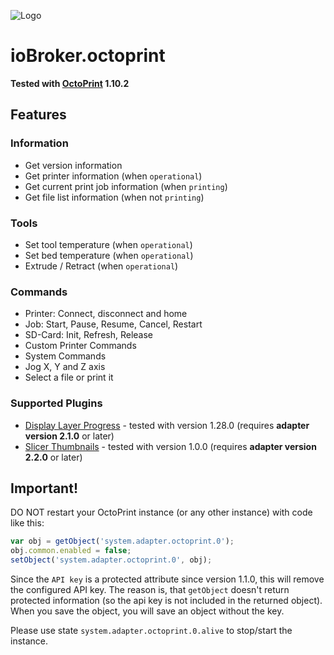 ![Logo](../../admin/octoprint.png)

# ioBroker.octoprint

**Tested with [OctoPrint](https://github.com/OctoPrint/OctoPrint/releases) 1.10.2**

## Features

### Information

- Get version information
- Get printer information (when ``operational``)
- Get current print job information (when ``printing``)
- Get file list information (when not ``printing``)

### Tools

- Set tool temperature (when ``operational``)
- Set bed temperature (when ``operational``)
- Extrude / Retract (when ``operational``)

### Commands

- Printer: Connect, disconnect and home
- Job: Start, Pause, Resume, Cancel, Restart
- SD-Card: Init, Refresh, Release
- Custom Printer Commands
- System Commands
- Jog X, Y and Z axis
- Select a file or print it

### Supported Plugins

- [Display Layer Progress](https://github.com/OllisGit/OctoPrint-DisplayLayerProgress) - tested with version 1.28.0 (requires **adapter version 2.1.0** or later)
- [Slicer Thumbnails](https://github.com/jneilliii/OctoPrint-PrusaSlicerThumbnails) - tested with version 1.0.0 (requires **adapter version 2.2.0** or later)

## Important!

DO NOT restart your OctoPrint instance (or any other instance) with code like this:

```javascript
var obj = getObject('system.adapter.octoprint.0');
obj.common.enabled = false;
setObject('system.adapter.octoprint.0', obj);
```

Since the `API key` is a protected attribute since version 1.1.0, this will remove the configured API key. The reason is, that `getObject` doesn't return protected information (so the api key is not included in the returned object). When you save the object, you will save an object without the key.

Please use state `system.adapter.octoprint.0.alive` to stop/start the instance.
